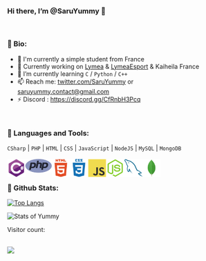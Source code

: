 ### Hi there, I’m @SaruYummy 👋
<br>

### 🎏 Bio:

- 🏢 I'm currently a simple student from France
- 🧧 Currently working on [Lymea](https://twitter.com/Lymea) & [LymeaEsport](https://twitter.com/LymeaEsport) & Kaiheila France
- 🌱 I’m currently learning `C` / `Python` / `C++`
- 📫 Reach me: [twitter.com/SaruYummy](https://twitter.com/SaruYummy) or saruyummy.contact@gmail.com
- ⚡️ Discord : https://discord.gg/CfRnbH3Pcq
<br>

### 🎎 Languages and Tools:
`CSharp` |  `PHP`  |  `HTML`  |  `CSS`  |  `JavaScript`  |  `NodeJS`  |  `MySQL`  |  `MongoDB`
<br>
<br>
<a href="https://docs.microsoft.com/fr-fr/dotnet/csharp/" target="_blank"> <img align="left" alt="csharp" height ="42px"  src="https://raw.githubusercontent.com/SaruYummy/SaruYummy/0d2abee91cd77aa707ea4d871d1181c5cdc793c8/Images/csharp.svg"></a>
<a href="https://www.php.net/docs.php" target="_blank"> <img align="left" alt="php" height ="32px"  src="https://raw.githubusercontent.com/SaruYummy/SaruYummy/0d2abee91cd77aa707ea4d871d1181c5cdc793c8/Images/php.svg"> </a>
<a href="https://developer.mozilla.org/fr/docs/Web/HTML" target="_blank"> <img align="left" alt="html5" height ="42px"  src="https://raw.githubusercontent.com/SaruYummy/SaruYummy/5f0e8aef711881aaf3ea121b1209f8b9559d6ce6/Images/html5.svg"> </a>
<a href="https://developer.mozilla.org/fr/docs/Web/CSS" target="_blank"> <img align="left" alt="css" height ="42px"  src="https://raw.githubusercontent.com/SaruYummy/SaruYummy/25be9952ccd245a14dab75871cf26021e42200dd/Images/css3.svg"> </a>
<a href="https://developer.mozilla.org/en-US/docs/Web/JavaScript" target="_blank"> <img align="left" alt="JavaScript" height ="42px"  src="https://raw.githubusercontent.com/SaruYummy/SaruYummy/0d2abee91cd77aa707ea4d871d1181c5cdc793c8/Images/javascript.svg"> </a>
<a href="https://nodejs.org" target="_blank"><img align="left" alt="Node.js" height ="42px" src="https://raw.githubusercontent.com/SaruYummy/SaruYummy/0d2abee91cd77aa707ea4d871d1181c5cdc793c8/Images/node-js.svg"></a>
<a href="https://dev.mysql.com/doc/" target="_blank"><img align="left" alt="MySQL" height ="42px" src="https://raw.githubusercontent.com/SaruYummy/SaruYummy/c84779ea5ae7fbe201bbb4e1fe1f5b3e98c16fd2/Images/mysql%20(1).svg"></a>
<a href="https://docs.mongodb.com/" target="_blank"><img align="left" alt="MongoDB" height ="42px" src="https://raw.githubusercontent.com/SaruYummy/SaruYummy/0d2abee91cd77aa707ea4d871d1181c5cdc793c8/Images/mongodb.svg"></a>
<br>
<br>

### 🎐 Github Stats:
  
[![Top Langs](https://github-readme-stats.vercel.app/api/top-langs/?username=SaruYummy)](https://github.com/anuraghazra/github-readme-stats)

![Stats of Yummy](https://github-readme-stats.vercel.app/api?username=SaruYummy&show_icons=true&theme=radical)

Visitor count: 
<p > 
 <br>
  <img src="https://profile-counter.glitch.me/saruyummy/count.svg" />
</p>

</a>





